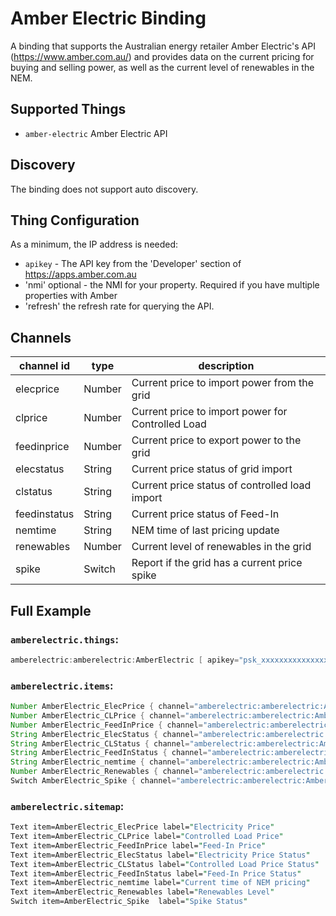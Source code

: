 # Amber Electric Binding

A binding that supports the Australian energy retailer Amber Electric's API (https://www.amber.com.au/) and provides data on the current pricing for buying and selling power, as well as the current level of renewables in the NEM.

## Supported Things

- `amber-electric` Amber Electric API 

## Discovery

The binding does not support auto discovery.

## Thing Configuration

As a minimum, the IP address is needed:

- `apikey` - The API key from the 'Developer' section of https://apps.amber.com.au
- 'nmi' optional -  the NMI for your property. Required if you have multiple properties with Amber
- 'refresh' the refresh rate for querying the API.

## Channels

| channel id           | type          | description                                                                           |
|----------------------|---------------|---------------------------------------------------------------------------------------|
| elecprice            | Number        | Current price to import power from the grid
| clprice              | Number        | Current price to import power for Controlled Load
| feedinprice          | Number        | Current price to export power to the grid
| elecstatus           | String        | Current price status of grid import 
| clstatus             | String        | Current price status of controlled load import
| feedinstatus         | String        | Current price status of Feed-In
| nemtime              | String        | NEM time of last pricing update
| renewables           | Number        | Current level of renewables in the grid
| spike                | Switch        | Report if the grid has a current price spike

## Full Example

### `amberelectric.things`:

```java
amberelectric:amberelectric:AmberElectric [ apikey="psk_xxxxxxxxxxxxxxxxxxxx" ]
```

### `amberelectric.items`:

```java
Number AmberElectric_ElecPrice { channel="amberelectric:amberelectric:AmberElectric:elecprice" }
Number AmberElectric_CLPrice { channel="amberelectric:amberelectric:AmberElectric:clprice" }
Number AmberElectric_FeedInPrice { channel="amberelectric:amberelectric:AmberElectric:feedinprice" }
String AmberElectric_ElecStatus { channel="amberelectric:amberelectric:AmberElectric:elecstatus" }
String AmberElectric_CLStatus { channel="amberelectric:amberelectric:AmberElectric:clstatus" }
String AmberElectric_FeedInStatus { channel="amberelectric:amberelectric:AmberElectric:feedinstatus" }
String AmberElectric_nemtime { channel="amberelectric:amberelectric:AmberElectric:nemtime" }
Number AmberElectric_Renewables { channel="amberelectric:amberelectric:AmberElectric:renewables" }
Switch AmberElectric_Spike { channel="amberelectric:amberelectric:AmberElectric:spike" }
```
    
### `amberelectric.sitemap`:

```perl
Text item=AmberElectric_ElecPrice label="Electricity Price"
Text item=AmberElectric_CLPrice label="Controlled Load Price"
Text item=AmberElectric_FeedInPrice label="Feed-In Price"
Text item=AmberElectric_ElecStatus label="Electricity Price Status"
Text item=AmberElectric_CLStatus label="Controlled Load Price Status"
Text item=AmberElectric_FeedInStatus label="Feed-In Price Status"
Text item=AmberElectric_nemtime label="Current time of NEM pricing"
Text item=AmberElectric_Renewables label="Renewables Level"
Switch item=AmberElectric_Spike  label="Spike Status"
```
